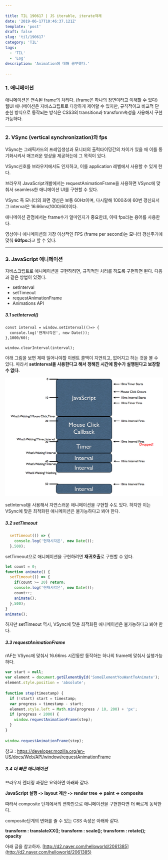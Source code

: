```yaml
---

title: TIL 190617 | JS iterable, iterate객체
date: '2019-06-17T10:46:37.121Z'
template: 'post'
draft: false
slug: 'til/190617'
category: 'TIL'
tags:
  - 'TIL'
  - 'Log'
description: 'Animation에 대해 공부했다.' 

---
```


### 1. 애니메이션

애니메이션은 연속된 frame의 처리다. (frame은 하나의 장면이라고 이해할 수 있다) 웹UI 애니메이션은 자바스크립트로 다양하게 제어할 수 있지만, 규칙적이고 비교적 단순한 방식으로 동작되는 방식은 CSS3의 transition과 transform속성을 사용해서 구현 가능하다.

------

### 2. VSync (vertical synchronization)와 fps

VSync는 그래픽카드의 프레임생성과 모니터의 출력타이밍간의 차이가 있을 때 이를 동기화시켜서 매끄러운 영상을 제공하는데 그 목적이 있다.

VSync신호를 브라우저에서도 인지하고, 이를 application 레벨에서 사용할 수 있게 한다.

브라우저 JavaScript개발에서는 requestAnimationFrame을 사용하면 VSync에 맞춰서 seamless한 애니메이션 UI를 구현할 수 있다.

VSync 즉 모니터의 화면 갱신은 보통 60Hz이며, 다시말해 1000초에 60번 갱신되서 그 interval은 16.66ms(1000/60)이다.

애니메이션 관점에서는 frame수가 얼마인지가 중요한데, 이때 fps라는 용어를 사용한다.

영상이나 애니메이션의 가장 이상적인 FPS (frame per second)는 모니터 갱신주기에 맞춰 **60fps**라고 할 수 있다.

------

### 3. JavaScript 애니메이션

자바스크립트로 애니메이션을 구현하려면, 규칙적인 처리를 하도록 구현하면 된다. 다음과 같은 방법이 있겠다.

- setInterval
- setTimeout
- requestAnimationFrame
- Animations API

##### 3.1 setInterval()

```
const interval = window.setInterval(()=> {
  console.log('현재시각은', new Date());
},1000/60);

window.clearInterval(interval);
```

아래 그림을 보면 제때 일어나야할 이벤트 콜백이 지연되고, 없어지고 하는 것을 볼 수 있다. 따라서 **setInterval을 사용한다고 해서 정해진 시간에 함수가 실행된다고 보장할 수 없다.**

![img](assets/Timers.png)

setInterval을 사용해서 자연스러운 애니메이션을 구현할 수도 있다. 하지만 이는 VSync에 맞춘 최적화된 애니메이션은 불가능하다고 봐야 한다.

##### 3.2 setTimeout

```javascript
  setTimeout(() => {
    console.log('현재시각은', new Date());
  },500);
```

setTimeout으로 애니메이션을 구현하려면 **재귀호출**로 구현할 수 있다.

```javascript
let count = 0;
function animate() {   
  setTimeout(() => {
    if(count >= 20) return;
    console.log('현재시각은', new Date());
    count++;
    animate();
  },500);
}
animate();
```

하지만 setTimeout 역시, VSync에 맞춘 최적화된 애니메이션은 불가능하다고 봐야 한다.

##### 3.3 requestAnimationFrame

rAF는 VSync에 맞춰서 16.66ms 시간동안 동작하는 하나의 frame에 맞춰서 실행가능하다.

```javascript
var start = null;
var element = document.getElementById('SomeElementYouWantToAnimate');
element.style.position = 'absolute';

function step(timestamp) {
  if (!start) start = timestamp;
  var progress = timestamp - start;
  element.style.left = Math.min(progress / 10, 200) + 'px';
  if (progress < 2000) {
    window.requestAnimationFrame(step);
  }
}

window.requestAnimationFrame(step);
```

참고 : https://developer.mozilla.org/en-US/docs/Web/API/window/requestAnimationFrame

##### 3.4 더 빠른 애니메이션

브라우저 렌더링 과정은 요약하면 아래와 같다.

**JavaScript 실행 -> layout 계산 -> render tree -> paint -> composite**

따라서 composite 단계에서의 변화만으로 애니메이션을 구현한다면 더 빠르게 동작한다.

composite단계의 변화를 줄 수 있는 CSS 속성은 아래와 같다.

**transform : translateXX();** **transform : scale();** **transform : rotate();** **opacity**

아래 글을 참고하자. [http://d2.naver.com/helloworld/2061385](http://d2.naver.com/helloworld/2061385)



